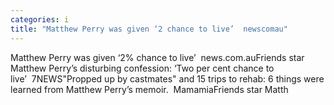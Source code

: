 ```yaml
---
categories: i
title: "Matthew Perry was given ‘2 chance to live’  newscomau"
---
```

Matthew Perry was given ‘2% chance to live’&nbsp;&nbsp;news.com.auFriends star Matthew Perry’s disturbing confession: ‘Two per cent chance to live’&nbsp;&nbsp;7NEWS"Propped up by castmates" and 15 trips to rehab: 6 things were learned from Matthew Perry’s memoir.&nbsp;&nbsp;MamamiaFriends star Matth